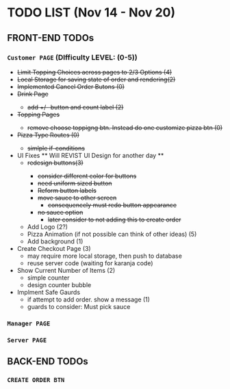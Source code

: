 # TODO LIST (Nov 14 - Nov 20)

## FRONT-END TODOs

### `Customer PAGE` (DIfficulty LEVEL: (0-5))

- <del>Limit Topping Choices across pages to 2/3 Options (4)</del>
- <del>Local Storage for saving state of order and rendering(2)</del>
- <del>Implemented Cancel Order Butons (0)</del>
- <del>Drink Page
  - add +/- button and count label (2) </del>
- <del> Topping Pages
  - remove choose toppigng btn. Instead do one customize pizza btn</del> (0)
- <del>Pizza Type Routes (0)
  - simlple if-conditions</del>
- UI Fixes ** Will REVIST UI Design for another day **
  - <del>redesign buttons(3)
    - consider different color for buttons
    - need uniform sized button
    - Reform button labels
    - move sauce to other screen
      - consequencely must redo button appearance
    - no sauce option</del>
      - later consider to not adding this to create order
  - Add Logo (2?)
  - Pizza Animation (if not possible can think of other ideas) (5)
  - Add background (1)
- Create Checkout Page (3)
  - may require more local storage, then push to database
  - reuse server code (waiting for karanja code)
- Show Current Number of Items (2)
  - simple counter
  - design counter bubble
- Implment Safe Gaurds
  - if attempt to add order. show a message (1)
  - guards to consider: Must pick sauce

### `Manager PAGE`

### `Server PAGE`

## BACK-END TODOs

### `CREATE ORDER BTN`
